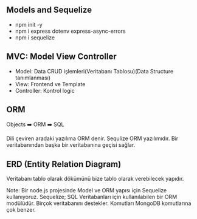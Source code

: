 ## Models and Sequelize

* npm init -y           
* npm i express dotenv express-async-errors
* npm i sequelize



## MVC: Model View Controller

- Model: Data CRUD işlemleri(Veritabanı Tablosu)(Data Structure tanımlanması)
- View: Frontend ve Template
- Controller: Kontrol logic

## ORM

Objects ➡️ ORM ➡️ SQL

Dili çeviren aradaki yazılıma ORM denir.
Sequlize ORM yazılımıdır.
Bir veritabanından başka bir veritabanına geçisi sağlar.

## ERD (Entity Relation Diagram)

Veritabanı tablo olarak dökümünü bize tablo olarak verebilecek yapıdır.



Note: Bir node.js projesinde Model ve ORM yapısı için Sequelize kullanıyoruz. Sequelize; SQL Veritabanları için kullanılabilen bir ORM modülüdür. Birçok veritabanını destekler. Komutları MongoDB komutlarına çok benzer.
